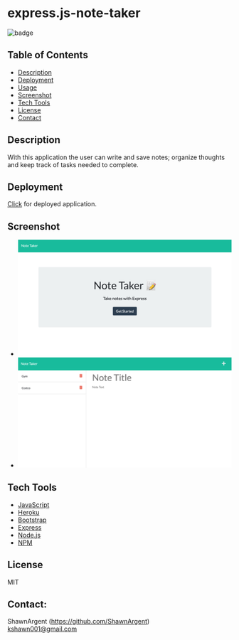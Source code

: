 # express.js-note-taker
![badge](https://img.shields.io/badge/license-MIT-important)
  
  ## Table of Contents
  - [Description](#description)
  - [Deployment](#installation)
  - [Usage](#usage)
  - [Screenshot](#screenshot)
  - [Tech Tools](#techtools)
  - [License](#license)
  - [Contact](#contact)

  ## Description
  With this application the user can write and save notes; organize thoughts and keep track of tasks needed to complete.
  
  ## Deployment
  [Click](https://agile-inlet-32626.herokuapp.com/) for deployed application. 
  ## Screenshot

  - ![screenshot](Assets/note_taker.jpg)
  - ![screenshot](Assets/Untitled.jpg)
  ## Tech Tools

  - [JavaScript](https://www.javascript.com)
  - [Heroku](https://www.heroku.com/home)
  - [Bootstrap](https://getbootstrap.com)
  - [Express](https://expressjs.com)
  - [Node.js](https://nodejs.org/en)
  - [NPM](https://www.npmjs.com)
  ## License
  MIT

 ## Contact:
  ShawnArgent (https://github.com/ShawnArgent)  
  kshawn001@gmail.com






